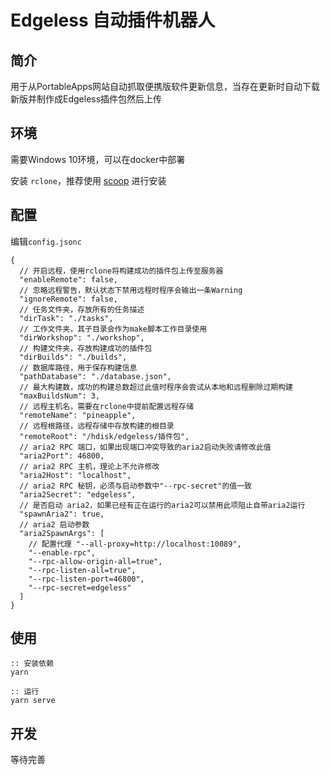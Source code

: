 # Edgeless 自动插件机器人
## 简介
用于从PortableApps网站自动抓取便携版软件更新信息，当存在更新时自动下载新版并制作成Edgeless插件包然后上传
## 环境
需要Windows 10环境，可以在docker中部署

安装 `rclone`，推荐使用 [scoop](https://scoop.sh) 进行安装

## 配置
编辑`config.jsonc`
```
{
  // 开启远程，使用rclone将构建成功的插件包上传至服务器
  "enableRemote": false,
  // 忽略远程警告，默认状态下禁用远程时程序会输出一条Warning
  "ignoreRemote": false,
  // 任务文件夹，存放所有的任务描述
  "dirTask": "./tasks",
  // 工作文件夹，其子目录会作为make脚本工作目录使用
  "dirWorkshop": "./workshop",
  // 构建文件夹，存放构建成功的插件包
  "dirBuilds": "./builds",
  // 数据库路径，用于保存构建信息
  "pathDatabase": "./database.json",
  // 最大构建数，成功的构建总数超过此值时程序会尝试从本地和远程删除过期构建
  "maxBuildsNum": 3,
  // 远程主机名，需要在rclone中提前配置远程存储
  "remoteName": "pineapple",
  // 远程根路径，远程存储中存放构建的根目录
  "remoteRoot": "/hdisk/edgeless/插件包",
  // aria2 RPC 端口，如果出现端口冲突导致的aria2启动失败请修改此值
  "aria2Port": 46800,
  // aria2 RPC 主机，理论上不允许修改
  "aria2Host": "localhost",
  // aria2 RPC 秘钥，必须与启动参数中"--rpc-secret"的值一致
  "aria2Secret": "edgeless",
  // 是否启动 aria2，如果已经有正在运行的aria2可以禁用此项阻止自带aria2运行
  "spawnAria2": true,
  // aria2 启动参数
  "aria2SpawnArgs": [
    // 配置代理 "--all-proxy=http://localhost:10089",
    "--enable-rpc",
    "--rpc-allow-origin-all=true",
    "--rpc-listen-all=true",
    "--rpc-listen-port=46800",
    "--rpc-secret=edgeless"
  ]
}
```
## 使用
```
:: 安装依赖
yarn

:: 运行
yarn serve
```

## 开发
等待完善